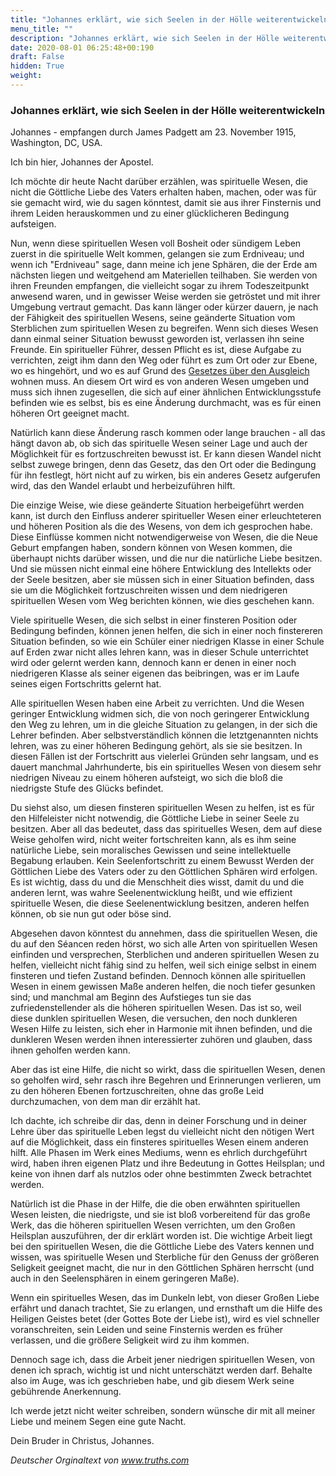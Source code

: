 ```yaml
---
title: "Johannes erklärt, wie sich Seelen in der Hölle weiterentwickeln"
menu_title: ""
description: "Johannes erklärt, wie sich Seelen in der Hölle weiterentwickeln"
date: 2020-08-01 06:25:48+00:190
draft: False
hidden: True
weight:
---
```

### Johannes erklärt, wie sich Seelen in der Hölle weiterentwickeln

Johannes - empfangen durch James Padgett am 23. November 1915, Washington, DC, USA.

Ich bin hier, Johannes der Apostel.

Ich möchte dir heute Nacht darüber erzählen, was spirituelle Wesen, die nicht die Göttliche Liebe des Vaters erhalten haben, machen, oder was für sie gemacht wird, wie du sagen könntest, damit sie aus ihrer Finsternis und ihrem Leiden herauskommen und zu einer glücklicheren Bedingung aufsteigen.

Nun, wenn diese spirituellen Wesen voll Bosheit oder sündigem Leben zuerst in die spirituelle Welt kommen, gelangen sie zum Erdniveau; und wenn ich "Erdniveau" sage, dann meine ich jene Sphären, die der Erde am nächsten liegen und weitgehend am Materiellen teilhaben. Sie werden von ihren Freunden empfangen, die vielleicht sogar zu ihrem Todeszeitpunkt anwesend waren, und in gewisser Weise werden sie getröstet und mit ihrer Umgebung vertraut gemacht. Das kann länger oder kürzer dauern, je nach der Fähigkeit des spirituellen Wesens, seine geänderte Situation vom Sterblichen zum spirituellen Wesen zu begreifen. Wenn sich dieses Wesen dann einmal seiner Situation bewusst geworden ist, verlassen ihn seine Freunde. Ein spiritueller Führer, dessen Pflicht es ist, diese Aufgabe zu verrichten, zeigt ihm dann den Weg oder führt es zum Ort oder zur Ebene, wo es hingehört, und wo es auf Grund des [Gesetzes über den Ausgleich](/spirituelle-themen/spirituelle-gesetze/) wohnen muss. An diesem Ort wird es von anderen Wesen umgeben und muss sich ihnen zugesellen, die sich auf einer ähnlichen Entwicklungsstufe befinden wie es selbst, bis es eine Änderung durchmacht, was es für einen höheren Ort geeignet macht.

Natürlich kann diese Änderung rasch kommen oder lange brauchen - all das hängt davon ab, ob sich das spirituelle Wesen seiner Lage und auch der Möglichkeit für es fortzuschreiten bewusst ist. Er kann diesen Wandel nicht selbst zuwege bringen, denn das Gesetz, das den Ort oder die Bedingung für ihn festlegt, hört nicht auf zu wirken, bis ein anderes Gesetz aufgerufen wird, das den Wandel erlaubt und herbeizuführen hilft.

Die einzige Weise, wie diese geänderte Situation herbeigeführt werden kann, ist durch den Einfluss anderer spiritueller Wesen einer erleuchteteren und höheren Position als die des Wesens, von dem ich gesprochen habe. Diese Einflüsse kommen nicht notwendigerweise von Wesen, die die Neue Geburt empfangen haben, sondern können von Wesen kommen, die überhaupt nichts darüber wissen, und die nur die natürliche Liebe besitzen. Und sie müssen nicht einmal eine höhere Entwicklung des Intellekts oder der Seele besitzen, aber sie müssen sich in einer Situation befinden, dass sie um die Möglichkeit fortzuschreiten wissen und dem niedrigeren spirituellen Wesen vom Weg berichten können, wie dies geschehen kann.

Viele spirituelle Wesen, die sich selbst in einer finsteren Position oder Bedingung befinden, können jenen helfen, die sich in einer noch finstereren Situation befinden, so wie ein Schüler einer niedrigen Klasse in einer Schule auf Erden zwar nicht alles lehren kann, was in dieser Schule unterrichtet wird oder gelernt werden kann, dennoch kann er denen in einer noch niedrigeren Klasse als seiner eigenen das beibringen, was er im Laufe seines eigen Fortschritts gelernt hat.

Alle spirituellen Wesen haben eine Arbeit zu verrichten. Und die Wesen geringer Entwicklung widmen sich, die von noch geringerer Entwicklung den Weg zu lehren, um in die gleiche Situation zu gelangen, in der sich die Lehrer befinden. Aber selbstverständlich können die letztgenannten nichts lehren, was zu einer höheren Bedingung gehört, als sie sie besitzen. In diesen Fällen ist der Fortschritt aus vielerlei Gründen sehr langsam, und es dauert manchmal Jahrhunderte, bis ein spirituelles Wesen von diesem sehr niedrigen Niveau zu einem höheren aufsteigt, wo sich die bloß die niedrigste Stufe des Glücks befindet.

Du siehst also, um diesen finsteren spirituellen Wesen zu helfen, ist es für den Hilfeleister nicht notwendig, die Göttliche Liebe in seiner Seele zu besitzen. Aber all das bedeutet, dass das spirituelles Wesen, dem auf diese Weise geholfen wird, nicht weiter fortschreiten kann, als es ihm seine natürliche Liebe, sein moralisches Gewissen und seine intellektuelle Begabung erlauben. Kein Seelenfortschritt zu einem Bewusst Werden der Göttlichen Liebe des Vaters oder zu den Göttlichen Sphären wird erfolgen. Es ist wichtig, dass du und die Menschheit dies wisst, damit du und die anderen lernt, was wahre Seelenentwicklung heißt, und wie effizient spirituelle Wesen, die diese Seelenentwicklung besitzen, anderen helfen können, ob sie nun gut oder böse sind.

Abgesehen davon könntest du annehmen, dass die spirituellen Wesen, die du auf den Séancen reden hörst, wo sich alle Arten von spirituellen Wesen einfinden und versprechen, Sterblichen und anderen spirituellen Wesen zu helfen, vielleicht nicht fähig sind zu helfen, weil sich einige selbst in einem finsteren und tiefen Zustand befinden. Dennoch können alle spirituellen Wesen in einem gewissen Maße anderen helfen, die noch tiefer gesunken sind; und manchmal am Beginn des Aufstieges tun sie das zufriedenstellender als die höheren spirituellen Wesen. Das ist so, weil diese dunklen spirituellen Wesen, die versuchen, den noch dunkleren Wesen Hilfe zu leisten, sich eher in Harmonie mit ihnen befinden, und die dunkleren Wesen werden ihnen interessierter zuhören und glauben, dass ihnen geholfen werden kann.

Aber das ist eine Hilfe, die nicht so wirkt, dass die spirituellen Wesen, denen so geholfen wird, sehr rasch ihre Begehren und Erinnerungen verlieren, um zu den höheren Ebenen fortzuschreiten, ohne das große Leid durchzumachen, von dem man dir erzählt hat.

Ich dachte, ich schreibe dir das, denn in deiner Forschung und in deiner Lehre über das spirituelle Leben legst du vielleicht nicht den nötigen Wert auf die Möglichkeit, dass ein finsteres spirituelles Wesen einem anderen hilft. Alle Phasen im Werk eines Mediums, wenn es ehrlich durchgeführt wird, haben ihren eigenen Platz und ihre Bedeutung in Gottes Heilsplan; und keine von ihnen darf als nutzlos oder ohne bestimmten Zweck betrachtet werden.

Natürlich ist die Phase in der Hilfe, die die oben erwähnten spirituellen Wesen leisten, die niedrigste, und sie ist bloß vorbereitend für das große Werk, das die höheren spirituellen Wesen verrichten, um den Großen Heilsplan auszuführen, der dir erklärt worden ist. Die wichtige Arbeit liegt bei den spirituellen Wesen, die die Göttliche Liebe des Vaters kennen und wissen, was spirituelle Wesen und Sterbliche für den Genuss der größeren Seligkeit geeignet macht, die nur in den Göttlichen Sphären herrscht (und auch in den Seelensphären in einem geringeren Maße).

Wenn ein spirituelles Wesen, das im Dunkeln lebt, von dieser Großen Liebe erfährt und danach trachtet, Sie zu erlangen, und ernsthaft um die Hilfe des Heiligen Geistes betet (der Gottes Bote der Liebe ist), wird es viel schneller voranschreiten, sein Leiden und seine Finsternis werden es früher verlassen, und die größere Seligkeit wird zu ihm kommen.

Dennoch sage ich, dass die Arbeit jener niedrigen spirituellen Wesen, von denen ich sprach, wichtig ist und nicht unterschätzt werden darf. Behalte also im Auge, was ich geschrieben habe, und gib diesem Werk seine gebührende Anerkennung.

Ich werde jetzt nicht weiter schreiben, sondern wünsche dir mit all meiner Liebe und meinem Segen eine gute Nacht.

Dein Bruder in Christus, Johannes.

*Deutscher Orginaltext von www.truths.com*
